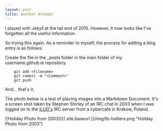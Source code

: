 ```yaml
---
layout: post
title: Another Attempt
---
```


I played with Jekyll at the tail end of 2015.   However, it now looks like I've forgotten all the useful
information.

So trying this again.    As a reminder to myself, the process for adding a blog entry
is as follows:

Create the file in the _posts folder in the main folder of my username.github.ie repository.

		git add <filename>
		git commit -m "<Comment>"
		git push
  
And... that's it.

The photo below is a test of placing images into a Markdown Document.   It's a screen shot taken by Stephen Shirley of an IRC chat 
in 2003 when I was logged on to the [ILUG's](http://www.linux.ie) IRC server from a cybercafe in Krakow, Poland.

![Holiday Photo from 2003]({{ site.baseurl }}/img/tb-holliers.png "Holiday Photo from 2003")
